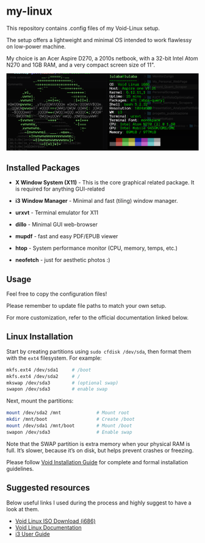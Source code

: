 # my-linux

This repository contains .config files  of my Void-Linux setup. 

The setup offers a lightweight and minimal OS intended to work flawlessy on low-power machine.

My choice is an Acer Aspire D270, a 2010s netbook, with a 32-bit Intel Atom N270 and 1GB RAM, 
and a very compact screen size of 11".

![Neofetch Screenshot](setup.png)

## Installed Packages

- **X Window System (X11)** - This is the core graphical related package. It is required for anything GUI-related

- **i3 Window Manager** - Minimal and fast (tiling)  window manager.

- **urxvt** - Terminal emulator for X11

- **dillo** - Minimal GUI web-browser
  
- **mupdf** - fast and easy PDF/EPUB viewer

- **htop** - System performance monitor (CPU, memory, temps, etc.)
  
- **neofetch** - just for aesthetic photos :)

## Usage
Feel free to copy the configuration files!

Please remember to update file paths to match your own setup.

  

For more customization, refer to the official documentation linked below.

## Linux Installation
  

Start by creating partitions using `sudo cfdisk /dev/sda`, then format them with the `ext4` filesystem. For example:

```bash
mkfs.ext4 /dev/sda1     # /boot
mkfs.ext4 /dev/sda2     # /
mkswap /dev/sda3        # (optional swap)
swapon /dev/sda3        # enable swap
```

Next, mount the partitions:
```bash
mount /dev/sda2 /mnt             # Mount root
mkdir /mnt/boot                  # Create /boot
mount /dev/sda1 /mnt/boot        # Mount /boot
swapon /dev/sda3                 # Enable swap
```

Note that the SWAP partition is extra memory when your physical RAM is full. It’s slower, because it’s on disk, but helps prevent crashes or freezing.

Please follow [Void Installation Guide](https://docs.voidlinux.org/installation/live-images/guide.html) for complete and formal installation guidelines.


## Suggested resources
Below useful links I used during the process and highly suggest to have a look at them.

- [Void Linux ISO Download (i686)](https://voidlinux.org/download/#i686)
- [Void Linux Documentation](https://docs.voidlinux.org/installation/live-images/guide.html)
- [i3 User Guide](https://i3wm.org/docs/userguide.html)

